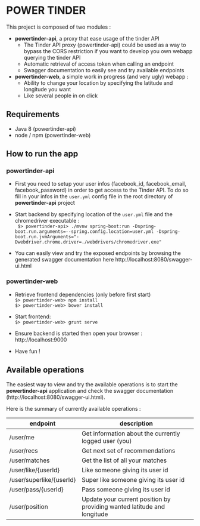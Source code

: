 # POWER TINDER

This project is composed of two modules :  
* **powertinder-api**, a proxy that ease usage of the tinder API  
  * The Tinder API proxy (powertinder-api) could be used as a way to bypass the CORS restriction if you want to develop you
 own webapp querying the tinder API
  * Automatic retrieval of access token when calling an endpoint
  * Swagger documentation to easily  see and try available endpoints
* **powertinder-web**, a simple work in progress (and very ugly) webapp : 
  * Ability to change your location by specifying the latitude and longitude you want
  * Like several people in on click

## Requirements
* Java 8 (powertinder-api)
* node / npm (powertinder-web)

## How to run the app
### powertinder-api
* First you need to setup your user infos (facebook_id, facebook_email, facebook_password) in order to get access to the Tinder API. 
To do so fill in your infos in the `user.yml` config file in the root directory of **powertinder-api** project

* Start backend by specifying location of the `user.yml` file and the chromedriver executable :   
`` $> powertinder-api> ./mvnw spring-boot:run -Dspring-boot.run.arguments=--spring.config.location=user.yml -Dspring-boot.run.jvmArguments="-Dwebdriver.chrome.driver=./webdrivers/chromedriver.exe"``

* You can easily view and try the exposed endpoints by browsing the generated swagger documentation here http://localhost:8080/swagger-ui.html

### powertinder-web
* Retrieve frontend dependencies (only before first start)  
``$> powertinder-web> npm install``  
``$> powertinder-web> bower install``

* Start frontend:  
``$> powertinder-web> grunt serve``

* Ensure backend is started then open your browser : http://localhost:9000

* Have fun !

## Available operations
The easiest way to view and try the available operations is to start the **powertinder-api** application and check the swagger
documentation (http://localhost:8080/swagger-ui.html).  

Here is the summary of currently available operations :  

| endpoint                 | description                                                              |
|--------------------------|-------------------------------------------------------------------------|
| /user/me                 | Get information about the currently logged user (you)                   |
| /user/recs               | Get next set of recommendations                                         |
| /user/matches            | Get the list of all your matches                                        |
| /user/like/{userId}      | Like someone giving its user id                                         |
| /user/superlike/{userId} | Super like someone giving its user id                                   |
| /user/pass/{userId}      | Pass someone giving its user id                                         |
| /user/position           | Update your current position by providing wanted latitude and longitude |




